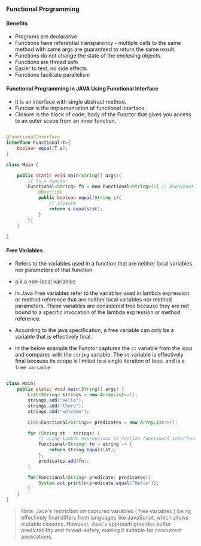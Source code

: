 ### Functional Programming

#### Benefits
- Programs are declarative
- Functions have referential transparency - multiple calls to the same method with same args are guaranteed to return the same result.
- Functions do not change the state of the enclosing objects.
- Functions are thread safe
- Easier to test, no side effects
- Functions facilitate parallelism

#### Functional Programming in JAVA Using Functional Interface

- It is an interface with single abstract method.
- Functor is the implementation of functional interface.
- Closure is the block of code, body of the Functor that gives you access to an outer scope from an inner function.


```java

@FunctionalInterface
interface Functional<T>{
    boolean equal(T s);
}

class Main {

    public static void main(String[] args){
        // fn = functor
        Functional<String> fn = new Functional<String>(){ // Anonymous Inner class
            @Override
            public boolean equal(String s){
                // closure
                return s.equals(st);
            }
        };
    }
    
}

```

#### Free Variables.
- Refers to the variables used in a function that are neither local variables nor parameters of that function.
- a.k.a non-local variables

- In Java Free variables refer to the variables used in lambda expression or method reference that are neither local variables nor method parameters. These variables are considered free because they are not bound to a specific invocation of the lambda expression or method reference.
- According to the java specification, a free variable can only be a variable that is effectively final.

- In the below example the Functor captures the `st` variable from the loop and compares with the `string` variable. The `st` variable is effectively final because its scope is limited to a single iteration of loop.
    and is a `free variable`.

```java

class Main{
    public static void main(String[] args) {
        List<String> strings = new ArrayList<>();
        strings.add("Hello");
        strings.add("there");
        strings.add("welcome");

        List<Functional<String>> predicates = new ArrayList<>();

        for (String st : strings) {
            // using lambda expressions to realize functional interface
            Functional<String> fn = string -> {
                return string.equals(st);
            };
            predicates.add(fn);
        }

        for(Functional<String> predicate: predicates){
            System.out.println(predicate.equal("Hello"));
        }
    }
}
```

> Note: Java's restriction on captured variables ( free variables ) being effectively final differs from languages like JavaScript, which allows mutable closures.
> However, Java's approach provides better predictability and thread-safety, making it suitable for concurrent applications.

